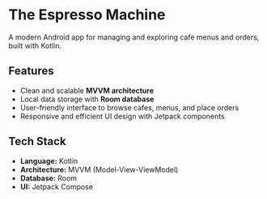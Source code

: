 # The Espresso Machine

A modern Android app for managing and exploring cafe menus and orders, built with Kotlin.

## Features

- Clean and scalable **MVVM architecture**
- Local data storage with **Room database**
- User-friendly interface to browse cafes, menus, and place orders
- Responsive and efficient UI design with Jetpack components

## Tech Stack

- **Language:** Kotlin  
- **Architecture:** MVVM (Model-View-ViewModel)  
- **Database:** Room  
- **UI:** Jetpack Compose
